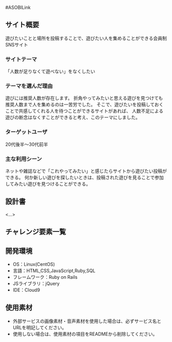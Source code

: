 #ASOBILink

## サイト概要

遊びたいことと場所を投稿することで、遊びたい人を集めることができる会員制SNSサイト

### サイトテーマ

「人数が足りなくて遊べない」をなくしたい

### テーマを選んだ理由

遊びには推奨人数が存在します。
折角やってみたいと思える遊びを見つけても推奨人数まで人を集めるのは一苦労でした。
そこで、遊びたいを投稿しておくことで共感してくれる人を待つことができるサイトがあれば、
人数不足による遊びの断念はなくすことができると考え、このテーマにしました。

### ターゲットユーザ

20代後半～30代前半

### 主な利用シーン

ネットや雑誌などで「これやってみたい」と感じたらサイトから遊びたい投稿ができる。
何か新しい遊びを探したいときは、投稿された遊びを見ることで参加してみたい遊びを見つけることができる。

## 設計書
<...>

## チャレンジ要素一覧



## 開発環境
- OS：Linux(CentOS)
- 言語：HTML,CSS,JavaScript,Ruby,SQL
- フレームワーク：Ruby on Rails
- JSライブラリ：jQuery
- IDE：Cloud9

## 使用素材
- 外部サービスの画像素材・音声素材を使用した場合は、必ずサービス名とURLを明記してください。
- 使用しない場合は、使用素材の項目をREADMEから削除してください。